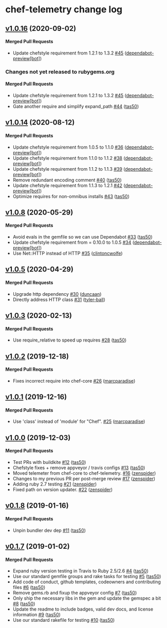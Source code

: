 # chef-telemetry change log

<!-- latest_release 1.0.16 -->
## [v1.0.16](https://github.com/chef/chef-telemetry/tree/v1.0.16) (2020-09-02)

#### Merged Pull Requests
- Update chefstyle requirement from 1.2.1 to 1.3.2 [#45](https://github.com/chef/chef-telemetry/pull/45) ([dependabot-preview[bot]](https://github.com/dependabot-preview[bot]))
<!-- latest_release -->

<!-- release_rollup since=1.0.14 -->
### Changes not yet released to rubygems.org

#### Merged Pull Requests
- Update chefstyle requirement from 1.2.1 to 1.3.2 [#45](https://github.com/chef/chef-telemetry/pull/45) ([dependabot-preview[bot]](https://github.com/dependabot-preview[bot])) <!-- 1.0.16 -->
- Gate another require and simplify expand_path [#44](https://github.com/chef/chef-telemetry/pull/44) ([tas50](https://github.com/tas50)) <!-- 1.0.15 -->
<!-- release_rollup -->

<!-- latest_stable_release -->
## [v1.0.14](https://github.com/chef/chef-telemetry/tree/v1.0.14) (2020-08-12)

#### Merged Pull Requests
- Update chefstyle requirement from 1.0.5 to 1.1.0 [#36](https://github.com/chef/chef-telemetry/pull/36) ([dependabot-preview[bot]](https://github.com/dependabot-preview[bot]))
- Update chefstyle requirement from 1.1.0 to 1.1.2 [#38](https://github.com/chef/chef-telemetry/pull/38) ([dependabot-preview[bot]](https://github.com/dependabot-preview[bot]))
- Update chefstyle requirement from 1.1.2 to 1.1.3 [#39](https://github.com/chef/chef-telemetry/pull/39) ([dependabot-preview[bot]](https://github.com/dependabot-preview[bot]))
- Remove redundant encoding comment [#40](https://github.com/chef/chef-telemetry/pull/40) ([tas50](https://github.com/tas50))
- Update chefstyle requirement from 1.1.3 to 1.2.1 [#42](https://github.com/chef/chef-telemetry/pull/42) ([dependabot-preview[bot]](https://github.com/dependabot-preview[bot]))
- Optimize requires for non-omnibus installs [#43](https://github.com/chef/chef-telemetry/pull/43) ([tas50](https://github.com/tas50))
<!-- latest_stable_release -->

## [v1.0.8](https://github.com/chef/chef-telemetry/tree/v1.0.8) (2020-05-29)

#### Merged Pull Requests
- Avoid evals in the gemfile so we can use Dependabot [#33](https://github.com/chef/chef-telemetry/pull/33) ([tas50](https://github.com/tas50))
- Update chefstyle requirement from = 0.10.0 to 1.0.5 [#34](https://github.com/chef/chef-telemetry/pull/34) ([dependabot-preview[bot]](https://github.com/dependabot-preview[bot]))
- Use Net::HTTP instead of HTTP [#35](https://github.com/chef/chef-telemetry/pull/35) ([clintoncwolfe](https://github.com/clintoncwolfe))

## [v1.0.5](https://github.com/chef/chef-telemetry/tree/v1.0.5) (2020-04-29)

#### Merged Pull Requests
- Upgrade http dependency [#30](https://github.com/chef/chef-telemetry/pull/30) ([duncaan](https://github.com/duncaan))
- Directly address HTTP class [#31](https://github.com/chef/chef-telemetry/pull/31) ([tyler-ball](https://github.com/tyler-ball))

## [v1.0.3](https://github.com/chef/chef-telemetry/tree/v1.0.3) (2020-02-13)

#### Merged Pull Requests
- Use require_relative to speed up requires [#28](https://github.com/chef/chef-telemetry/pull/28) ([tas50](https://github.com/tas50))

## [v1.0.2](https://github.com/chef/chef-telemetry/tree/v1.0.2) (2019-12-18)

#### Merged Pull Requests
- Fixes incorrect require into chef-core [#26](https://github.com/chef/chef-telemetry/pull/26) ([marcparadise](https://github.com/marcparadise))

## [v1.0.1](https://github.com/chef/chef-telemetry/tree/v1.0.1) (2019-12-16)

#### Merged Pull Requests
- Use &#39;class&#39; instead of &#39;module&#39; for &quot;Chef&quot;. [#25](https://github.com/chef/chef-telemetry/pull/25) ([marcparadise](https://github.com/marcparadise))

## [v1.0.0](https://github.com/chef/chef-telemetry/tree/v1.0.0) (2019-12-03)

#### Merged Pull Requests
- Test PRs with buildkite [#12](https://github.com/chef/chef-telemetry/pull/12) ([tas50](https://github.com/tas50))
- Chefstyle fixes + remove appveyor / travis configs [#13](https://github.com/chef/chef-telemetry/pull/13) ([tas50](https://github.com/tas50))
- Moved telemeter from chef-core to chef-telemetry. [#16](https://github.com/chef/chef-telemetry/pull/16) ([zenspider](https://github.com/zenspider))
- Changes to my previous PR per post-merge review [#17](https://github.com/chef/chef-telemetry/pull/17) ([zenspider](https://github.com/zenspider))
- Adding ruby 2.7 testing [#21](https://github.com/chef/chef-telemetry/pull/21) ([zenspider](https://github.com/zenspider))
- Fixed path on version updater. [#22](https://github.com/chef/chef-telemetry/pull/22) ([zenspider](https://github.com/zenspider))

## [v0.1.8](https://github.com/chef/chef-telemetry/tree/v0.1.8) (2019-01-16)

#### Merged Pull Requests
- Unpin bundler dev dep [#11](https://github.com/chef/chef-telemetry/pull/11) ([tas50](https://github.com/tas50))

## [v0.1.7](https://github.com/chef/chef-telemetry/tree/v0.1.7) (2019-01-02)

#### Merged Pull Requests
- Expand ruby version testing in Travis to Ruby 2.5/2.6 [#4](https://github.com/chef/chef-telemetry/pull/4) ([tas50](https://github.com/tas50))
- Use our standard gemfile groups and rake tasks for testing [#5](https://github.com/chef/chef-telemetry/pull/5) ([tas50](https://github.com/tas50))
- Add code of conduct, github templates, codeowners and contributing files [#6](https://github.com/chef/chef-telemetry/pull/6) ([tas50](https://github.com/tas50))
- Remove gems.rb and fixup the appveyor config [#7](https://github.com/chef/chef-telemetry/pull/7) ([tas50](https://github.com/tas50))
- Only ship the necessary libs in the gem and update the gemspec a bit [#8](https://github.com/chef/chef-telemetry/pull/8) ([tas50](https://github.com/tas50))
- Update the readme to include badges, valid dev docs, and license information [#9](https://github.com/chef/chef-telemetry/pull/9) ([tas50](https://github.com/tas50))
- Use our standard rakefile for testing [#10](https://github.com/chef/chef-telemetry/pull/10) ([tas50](https://github.com/tas50))